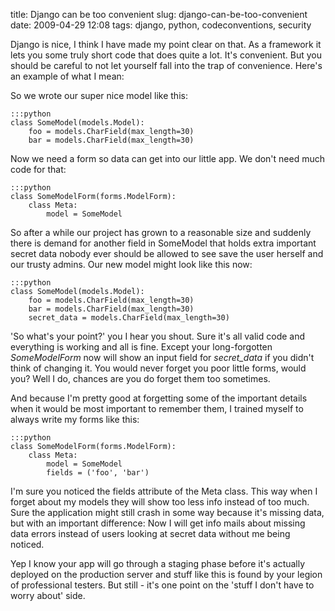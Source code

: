title: Django can be too convenient
slug: django-can-be-too-convenient
date: 2009-04-29 12:08
tags: django, python, codeconventions, security

Django is nice, I think I have made my point clear on that. As a framework it lets you some truly short code that does quite a lot. It's convenient. But you should be careful to not let yourself fall into the trap of convenience. Here's an example of what I mean:

So we wrote our super nice model like this:

	:::python
	class SomeModel(models.Model):
		foo = models.CharField(max_length=30)
		bar = models.CharField(max_length=30)

Now we need a form so data can get into our little app. We don't need much code for that:

	:::python
	class SomeModelForm(forms.ModelForm):
		class Meta:
			model = SomeModel

So after a while our project has grown to a reasonable size and suddenly there is demand for another field in SomeModel that holds extra important secret data nobody ever should be allowed to see save the user herself and our trusty admins. Our new model might look like this now:

	:::python
	class SomeModel(models.Model):
		foo = models.CharField(max_length=30)
		bar = models.CharField(max_length=30)
		secret_data = models.CharField(max_length=30)

'So what's your point?' you I hear you shout. Sure it's all valid code and everything is working and all is fine. Except your long-forgotten *SomeModelForm* now will show an input field for *secret_data* if you didn't think of changing it. You would never forget you poor little forms, would you? Well I do, chances are you do forget them too sometimes.

And because I'm pretty good at forgetting some of the important details when it would be most important to remember them, I trained myself to always write my forms like this:

	:::python
	class SomeModelForm(forms.ModelForm):
		class Meta:
			model = SomeModel
			fields = ('foo', 'bar')

I'm sure you noticed the fields attribute of the Meta class. This way when I forget about my models they will show too less info instead of too much. Sure the application might still crash in some way because it's missing data, but with an important difference: Now I will get info mails about missing data errors instead of users looking at secret data without me being noticed.

Yep I know your app will go through a staging phase before it's actually deployed on the production server and stuff like this is found by your legion of professional testers. But still - it's one point on the 'stuff I don't have to worry about' side.
